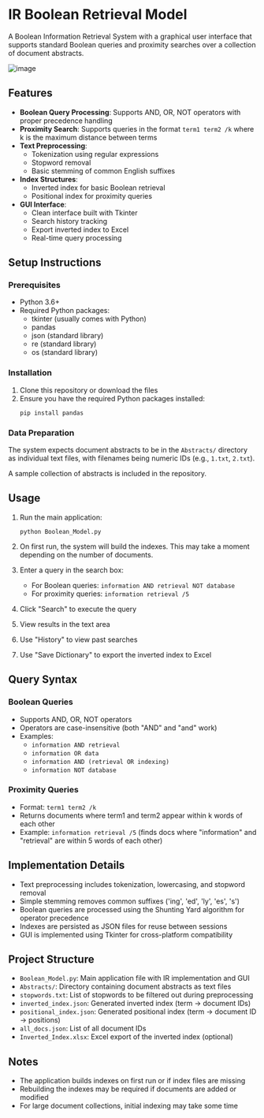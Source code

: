 # IR Boolean Retrieval Model

A Boolean Information Retrieval System with a graphical user interface that supports standard Boolean queries and proximity searches over a collection of document abstracts.

![image](https://github.com/user-attachments/assets/50ed7f18-bfd5-4a57-95e0-72e6ce52ea91)

## Features

- **Boolean Query Processing**: Supports AND, OR, NOT operators with proper precedence handling
- **Proximity Search**: Supports queries in the format `term1 term2 /k` where k is the maximum distance between terms
- **Text Preprocessing**: 
  - Tokenization using regular expressions
  - Stopword removal
  - Basic stemming of common English suffixes
- **Index Structures**:
  - Inverted index for basic Boolean retrieval
  - Positional index for proximity queries
- **GUI Interface**:
  - Clean interface built with Tkinter
  - Search history tracking
  - Export inverted index to Excel
  - Real-time query processing

## Setup Instructions

### Prerequisites
- Python 3.6+
- Required Python packages:
  - tkinter (usually comes with Python)
  - pandas
  - json (standard library)
  - re (standard library)
  - os (standard library)

### Installation

1. Clone this repository or download the files
2. Ensure you have the required Python packages installed:
   ```
   pip install pandas
   ```

### Data Preparation
The system expects document abstracts to be in the `Abstracts/` directory as individual text files, with filenames being numeric IDs (e.g., `1.txt`, `2.txt`).

A sample collection of abstracts is included in the repository.

## Usage

1. Run the main application:
   ```
   python Boolean_Model.py
   ```

2. On first run, the system will build the indexes. This may take a moment depending on the number of documents.

3. Enter a query in the search box:
   - For Boolean queries: `information AND retrieval NOT database`
   - For proximity queries: `information retrieval /5`

4. Click "Search" to execute the query
5. View results in the text area
6. Use "History" to view past searches
7. Use "Save Dictionary" to export the inverted index to Excel

## Query Syntax

### Boolean Queries
- Supports AND, OR, NOT operators
- Operators are case-insensitive (both "AND" and "and" work)
- Examples:
  - `information AND retrieval`
  - `information OR data`
  - `information AND (retrieval OR indexing)`
  - `information NOT database`

### Proximity Queries
- Format: `term1 term2 /k`
- Returns documents where term1 and term2 appear within k words of each other
- Example: `information retrieval /5` (finds docs where "information" and "retrieval" are within 5 words of each other)

## Implementation Details

- Text preprocessing includes tokenization, lowercasing, and stopword removal
- Simple stemming removes common suffixes ('ing', 'ed', 'ly', 'es', 's')
- Boolean queries are processed using the Shunting Yard algorithm for operator precedence
- Indexes are persisted as JSON files for reuse between sessions
- GUI is implemented using Tkinter for cross-platform compatibility

## Project Structure

- `Boolean_Model.py`: Main application file with IR implementation and GUI
- `Abstracts/`: Directory containing document abstracts as text files
- `stopwords.txt`: List of stopwords to be filtered out during preprocessing
- `inverted_index.json`: Generated inverted index (term → document IDs)
- `positional_index.json`: Generated positional index (term → document ID → positions)
- `all_docs.json`: List of all document IDs
- `Inverted_Index.xlsx`: Excel export of the inverted index (optional)

## Notes

- The application builds indexes on first run or if index files are missing
- Rebuilding the indexes may be required if documents are added or modified
- For large document collections, initial indexing may take some time 
